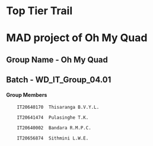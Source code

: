 # Top Tier Trail


# MAD project of Oh My Quad



## Group Name - Oh My Quad
## Batch - WD_IT_Group_04.01


#### Group Members

        IT20640170	Thisaranga B.V.Y.L.
        
        IT20641474	Pulasinghe T.K.
        
        IT20640002	Bandara R.M.P.C.
        
        IT20656874	Sithmini L.W.E.
